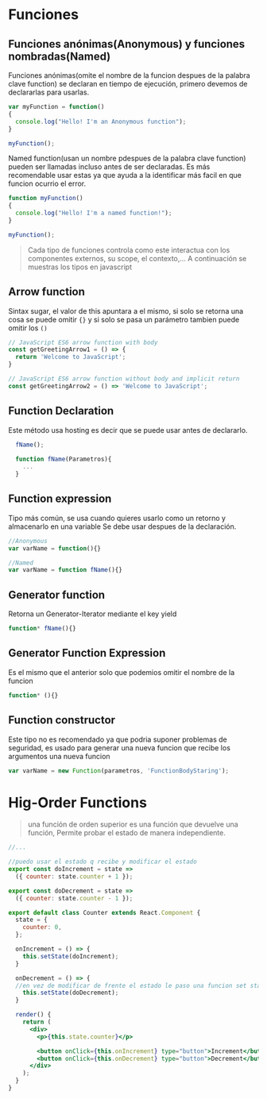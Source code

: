 # Funciones

## Funciones anónimas(Anonymous) y funciones nombradas(Named)

Funciones anónimas(omite el nombre de la funcion despues de la palabra clave function) se declaran en tiempo de ejecución, primero devemos de declararlas para usarlas.
```js
var myFunction = function()
{
  console.log("Hello! I'm an Anonymous function");
}

myFunction();
```

Named function(usan un nombre pdespues de la palabra clave function) pueden ser llamadas incluso antes de ser declaradas. Es más recomendable usar estas ya que ayuda a la identificar más facil en que funcion ocurrio el error.
```js
function myFunction()
{
  console.log("Hello! I'm a named function!");
}

myFunction();
```

> Cada tipo de funciones controla como este interactua con los componentes externos, su scope, el contexto,... A continuación se muestras los tipos en javascript

 
## Arrow function
Sintax sugar, el valor de this apuntara a el mismo, si solo se retorna una cosa se puede omitir `{}` y si solo se pasa un parámetro tambien puede omitir los `()`

```js
// JavaScript ES6 arrow function with body
const getGreetingArrow1 = () => {
  return 'Welcome to JavaScript';
}

// JavaScript ES6 arrow function without body and implicit return
const getGreetingArrow2 = () => 'Welcome to JavaScript';
```

## Function Declaration
Este método usa hosting es decir que se puede usar antes de declararlo.
```js
  fName();
  
  function fName(Parametros){
    ...
  }
```

## Function expression
Tipo más común, se usa cuando quieres usarlo como un retorno y almacenarlo en una variable
Se debe usar despues de la declaración.

```js
//Anonymous
var varName = function(){}

//Named
var varName = function fName(){}

```

## Generator function
Retorna un Generator-Iterator mediante el key yield

```js
function* fName(){}
```

## Generator Function Expression

 Es el mismo que el anterior solo que podemios omitir el nombre de la funcion
 ```js
 function* (){}
 ```
 


## Function constructor

Este tipo no es recomendado ya que podria suponer problemas de seguridad, es usado para generar una nueva funcion que recibe los argumentos una nueva funcion

```js
var varName = new Function(parametros, 'FunctionBodyStaring');
```


# Hig-Order Functions

> una función de orden superior es una función que devuelve una función, Permite probar el estado de manera independiente.

```jsx
//...

//puedo usar el estado q recibe y modificar el estado
export const doIncrement = state =>
  ({ counter: state.counter + 1 });

export const doDecrement = state =>
  ({ counter: state.counter - 1 });

export default class Counter extends React.Component {
  state = {
    counter: 0,
  };

  onIncrement = () => {
    this.setState(doIncrement);
  }

  onDecrement = () => {
  //en vez de modificar de frente el estado le paso una funcion set stare le va mandar el estado previo implicitamente
    this.setState(doDecrement);
  }

  render() {
    return (
      <div>
        <p>{this.state.counter}</p>

        <button onClick={this.onIncrement} type="button">Increment</button>
        <button onClick={this.onDecrement} type="button">Decrement</button>
      </div>
    );
  }
}
```
